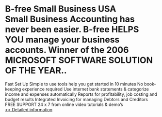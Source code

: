 # B-free Small Business USA<br />Small Business Accounting has never been easier. B-free HELPS YOU manage your business accounts. Winner of the 2006 MICROSOFT SOFTWARE SOLUTION OF THE YEAR..

Fast Set Up
Simple to use tools help you get started in 10 minutes
No book-keeping experience required
Use internet bank statements & categorize income and expenses automatically
Reports for profitability, job costing and budget results
Integrated Invoicing for managing Debtors and Creditors
FREE SUPPORT 24 x 7 from online video tutorials & demo’s<br />[>> Detailed information](https://secure.element5.com/esales/product.html?productid=300262789&affiliateid=200057808)